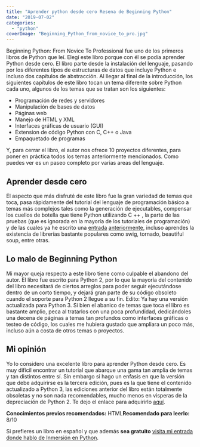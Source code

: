 ```yaml
---
title: "Aprender python desde cero Resena de Beginning Python"
date: "2019-07-02"
categories: 
  - "python"
coverImage: "Beginning_Python_from_novice_to_pro.jpg"
---
```


Beginning Python: From Novice To Professional fue uno de los primeros libros de Python que leí. Elegí este libro porque con él se podía aprender Python desde cero. El libro parte desde la instalación del lenguaje, pasando por los diferentes tipos de estructuras de datos que incluye Python e incluso dos capítulos de abstracción. Al llegar al final de la introducción, los siguientes capítulos de este libro tocan un tema diferente sobre Python cada uno, algunos de los temas que se tratan son los siguientes:

- Programación de redes y servidores
- Manipulación de bases de datos
- Páginas web
- Manejo de HTML y XML
- Interfaces gráficas de usuario (GUI)
- Extension de código Python con C, C++ o Java
- Empaquetado de programas

Y, para cerrar el libro, el autor nos ofrece 10 proyectos diferentes, para poner en práctica todos los temas anteriormente mencionados. Como puedes ver es un paseo completo por varias areas del lenguaje.

## Aprender desde cero

El aspecto que más disfruté de este libro fue la gran variedad de temas que toca, pasa rápidamente del tutorial del lenguaje de programación básico a temas más complejos tales como la generación de ejecutables, compensar los cuellos de botella que tiene Python utilizando C ++ , la parte de las pruebas (que es ignorada en la mayoría de los tutoriales de programación) y de las cuales ya he escrito una [entrada](https://coffeebytes.dev/por-que-deberias-incorporar-tests-a-tu-codigo/) [anteriormente](https://coffeebytes.dev/unittest-python-valen-la-pena-los-tests-en-python/), incluso aprendes la existencia de librerías bastante populares como swig, tornado, beautiful soup, entre otras.

## Lo malo de Beginning Python

Mi mayor queja respecto a este libro tiene como culpable el abandono del autor. El libro fue escrito para Python 2, por lo que la mayoría del contenido del libro necesitará de ciertos arreglos para poder seguir ejecutándose dentro de un corto tiempo, y dejará gran parte de su código obsoleto cuando el soporte para Python 2 llegue a su fin. Edito: Ya hay una versión actualizada para Python 3. Si bien el abanico de temas que toca el libro es bastante amplio, peca al tratarlos con una poca profundidad, dedicándoles una decena de páginas a temas tan profundos como interfaces gráficas o testeo de código, los cuales me hubiera gustado que ampliara un poco más, incluso aún a costa de otros temas o proyectos.

## Mi opinión

Yo lo considero una excelente libro para aprender Python desde cero. Es muy difícil encontrar un tutorial que abarque una gama tan amplia de temas y tan distintos entre sí. Sin embargo si hago un enfasis en que la versión que debe adquirirse es la tercera edición, pues es la que tiene el contenido actualizado a Python 3, las ediciones anterior del libro están totalmente obsoletas y no son nada recomendables, mucho menos en visperas de la depreciación de Python 2. Te dejo el enlace para adquirirlo [aquí](https://www.amazon.com.mx/Beginning-Python-Magnus-Hetland-PH-D/dp/1484200292/ref=sr_1_1?__mk_es_MX=%C3%85M%C3%85%C5%BD%C3%95%C3%91&keywords=beginning+python&qid=1564984391&s=gateway&sr=8-1).

****Conocimientos previos recomendados:**** HTML******Recomendado para leerlo:****** 8/10

Si prefieres un libro en español y que además **sea gratuito** [visita mi entrada donde hablo de Inmersión en Python](https://coffeebytes.dev/aprende-python-desde-cero-con-este-libro-gratuito/).
